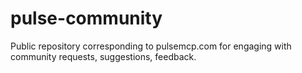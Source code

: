 # pulse-community
Public repository corresponding to pulsemcp.com for engaging with community requests, suggestions, feedback.
